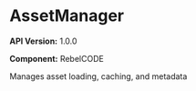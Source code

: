 # AssetManager

**API Version:** 1.0.0

**Component:** RebelCODE

Manages asset loading, caching, and metadata

